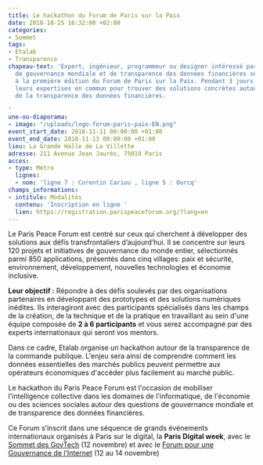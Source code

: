 ```yaml
---
title: Le hackathon du Forum de Paris sur la Paix
date: 2018-10-25 16:32:00 +02:00
categories:
- Sommet
tags:
- Etalab
- Transparence
chapeau-text: 'Expert, ingénieur, programmeur ou designer intéressé par les enjeux
  de gouvernance mondiale et de transparence des données financières se donnent rendez-vous
  à la première édition du Forum de Paris sur la Paix. Pendant 3 jours ils mettront
  leurs expertises en commun pour trouver des solutions concrètes autour du thème
  de la transparence des données financières.

'
une-ou-diaporama:
- image: "/uploads/logo-forum-paris-paix-EN.png"
event_start_date: 2018-11-11 00:00:00 +01:00
event_end_date: 2018-11-13 00:00:00 +01:00
lieu: La Grande Halle de La Villette
adresse: 211 Avenue Jean Jaurès, 75019 Paris
acces:
- type: Métro
  lignes:
  - nom: 'ligne 7 : Corentin Cariou , ligne 5 : Ourcq'
champs_informations:
- intitule: Modalités
  contenu: 'Inscription en ligne '
  lien: https://registration.parispeaceforum.org/?lang=en
---
```


Le Paris Peace Forum est centré sur ceux qui cherchent à développer des solutions aux défis transfrontaliers d’aujourd’hui.
Il se concentre sur leurs 120 projets et initiatives de gouvernance du monde entier, sélectionnés parmi 850 applications, présentés dans cinq villages: paix et sécurité, environnement, développement, nouvelles technologies et économie inclusive.

**Leur objectif :** 
Répondre à des défis soulevés par des organisations partenaires en développant des prototypes et des solutions numériques inédites. Ils interagiront avec des participants spécialisés dans les champs de la création, de la technique et de la pratique en travaillant au sein d'une équipe composée de **2 à 6 participants** et vous serez accompagné par des experts internationaux qui seront vos mentors.

Dans ce cadre, Etalab organise un hackathon autour de la transparence de la commande publique. L'enjeu sera ainsi de comprendre comment les données essentielles des marchés publics peuvent permettre aux opérateurs économiques d'accéder plus facilement au marché public.

Le hackathon du Paris Peace Forum est l'occasion de mobiliser l'intelligence collective dans les domaines de l'informatique, de l'économie ou des sciences sociales autour des questions de gouvernance mondiale et de transparence des données financières.

Ce Forum s’inscrit dans une séquence de grands événements internationaux organisés à Paris sur le digital, la **Paris Digital week**, avec le [Sommet des GovTech](/agenda/sommet-des-govtech/) (12 novembre) et avec le [Forum pour une Gouvernance de l’Internet](/agenda/forum-sur-la-gouvernance-de-linternet-pour-un-internet-de-la-confiance/) (12 au 14 novembre) 